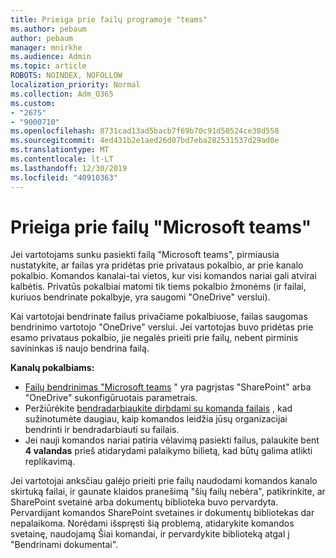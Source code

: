 ```yaml
---
title: Prieiga prie failų programoje "teams"
ms.author: pebaum
author: pebaum
manager: mnirkhe
ms.audience: Admin
ms.topic: article
ROBOTS: NOINDEX, NOFOLLOW
localization_priority: Normal
ms.collection: Adm_O365
ms.custom:
- "2675"
- "9000710"
ms.openlocfilehash: 8731cad13ad5bacb7f69b70c91d50524ce38d558
ms.sourcegitcommit: 4ed431b2e1aed26d07bd7eba282531537d29ad0e
ms.translationtype: MT
ms.contentlocale: lt-LT
ms.lasthandoff: 12/30/2019
ms.locfileid: "40910363"
---
```

# <a name="accessing-files-in-microsoft-teams"></a>Prieiga prie failų "Microsoft teams"

Jei vartotojams sunku pasiekti failą "Microsoft teams", pirmiausia nustatykite, ar failas yra pridėtas prie privataus pokalbio, ar prie kanalo pokalbio. Komandos kanalai-tai vietos, kur visi komandos nariai gali atvirai kalbėtis. Privatūs pokalbiai matomi tik tiems pokalbio žmonėms (ir failai, kuriuos bendrinate pokalbyje, yra saugomi "OneDrive" verslui).

Kai vartotojai bendrinate failus privačiame pokalbiuose, failas saugomas bendrinimo vartotojo "OneDrive" verslui. Jei vartotojas buvo pridėtas prie esamo privataus pokalbio, jie negalės prieiti prie failų, nebent pirminis savininkas iš naujo bendrina failą.    

**Kanalų pokalbiams:**

- [Failų bendrinimas "Microsoft teams](https://docs.microsoft.com/MicrosoftTeams/sharing-files-in-teams) " yra pagrįstas "SharePoint" arba "OneDrive" sukonfigūruotais parametrais. 
- Peržiūrėkite [bendradarbiaukite dirbdami su komanda failais](https://support.office.com/article/Collaborate-on-files-with-your-Team-9b200289-dbac-4823-85bd-628a5c7bb0ae) , kad sužinotumėte daugiau, kaip komandos leidžia jūsų organizacijai bendrinti ir bendradarbiauti su failais. 
- Jei nauji komandos nariai patiria vėlavimą pasiekti failus, palaukite bent **4 valandas** prieš atidarydami palaikymo bilietą, kad būtų galima atlikti replikavimą. 

Jei vartotojai anksčiau galėjo prieiti prie failų naudodami komandos kanalo skirtuką failai, ir gaunate klaidos pranešimą "šių failų nebėra", patikrinkite, ar SharePoint svetainė arba dokumentų biblioteka buvo pervardyta. Pervardijant komandos SharePoint svetaines ir dokumentų bibliotekas dar nepalaikoma. Norėdami išspręsti šią problemą, atidarykite komandos svetainę, naudojamą Šiai komandai, ir pervardykite biblioteką atgal į "Bendrinami dokumentai".